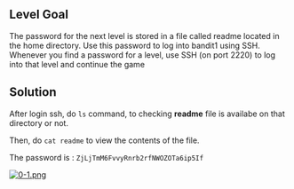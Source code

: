 ## Level Goal

The password for the next level is stored in a file called readme located in the home directory. Use this password to log into bandit1 using SSH. Whenever you find a password for a level, use SSH (on port 2220) to log into that level and continue the game

## Solution

After login ssh, do ``` ls ``` command, to checking **readme** file is availabe on that directory or not. 

Then, do ```cat readme```  to view the contents of the file.

The password is : ```ZjLjTmM6FvvyRnrb2rfNWOZOTa6ip5If```

[![0-1.png](https://i.postimg.cc/5Ndxbmvz/0-1.png)](https://postimg.cc/Th08cgt2)
